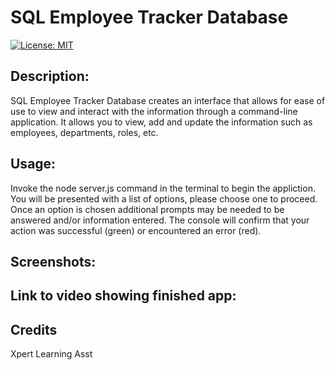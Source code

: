 # SQL Employee Tracker Database

[![License: MIT](https://img.shields.io/badge/License-MIT-yellow.svg)](https://opensource.org/licenses/MIT)

## Description:

SQL Employee Tracker Database creates an interface that allows for ease of use to view and interact with the information through a command-line application. It allows you to view, add and update the information such as employees, departments, roles, etc.  

## Usage:

Invoke the node server.js command in the terminal to begin the appliction. You will be presented with a list of options, please choose one to proceed. Once an option is chosen additional prompts may be needed to be answered and/or information entered. The console will confirm that your action was successful (green) or encountered an error (red). 

## Screenshots:

## Link to video showing finished app:

## Credits
Xpert Learning Asst